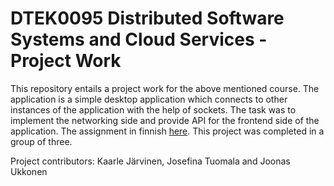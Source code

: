 
# DTEK0095 Distributed Software Systems and Cloud Services -Project Work
This repository entails a project work for the above mentioned course. The application is a simple desktop application which connects to other instances of the application with the help of sockets. The task was to implement the networking side and provide API for the frontend side of the application. The assignment in finnish [here](assignments/Tehtavananto.md). This project was completed in a group of three. 

Project contributors: Kaarle Järvinen, Josefina Tuomala and Joonas Ukkonen
